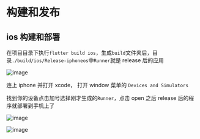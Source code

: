 # 构建和发布

## ios 构建和部署

在项目目录下执行`flutter build ios`，生成`build`文件夹后，目录`./build/ios/Release-iphoneos`中`Runner`就是 release 后的应用

![image](https://ws4.sinaimg.cn/large/006tKfTcly1g1qn18wyeoj316s0o879n.jpg)

连上 iphone 并打开 xcode， 打开 window 菜单的 `Devices and Simulators`

找到你的设备点击加号选择刚才生成的`Runner`，点击 open 之后 release 后的程序就部署到手机上了

![image](https://ws4.sinaimg.cn/large/006tKfTcly1g1qn581sjzj316v0u014t.jpg)

![image](https://ws4.sinaimg.cn/large/006tKfTcly1g1qn6wztl0j30mo09075j.jpg)
